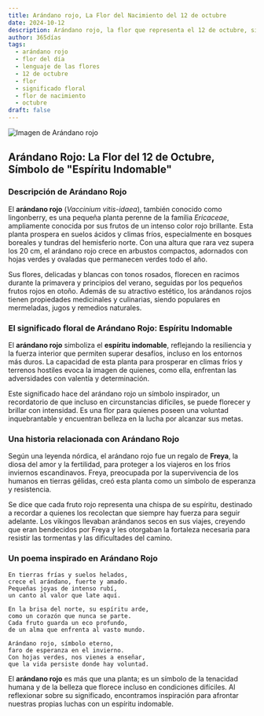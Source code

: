 ```yaml
---
title: Arándano rojo, La Flor del Nacimiento del 12 de octubre
date: 2024-10-12
description: Arándano rojo, la flor que representa el 12 de octubre, simboliza Espíritu indomable. Descubre su fascinante historia, significado en el lenguaje de las flores y una poesía que celebra su belleza.
author: 365días
tags:
  - arándano rojo
  - flor del día
  - lenguaje de las flores
  - 12 de octubre
  - flor
  - significado floral
  - flor de nacimiento
  - octubre
draft: false
---
```



![Imagen de Arándano rojo](https://cdn.pixabay.com/photo/2018/12/24/21/48/lingonberry-twig-3893546_640.jpg#center)


## Arándano Rojo: La Flor del 12 de Octubre, Símbolo de "Espíritu Indomable"

### Descripción de Arándano Rojo

El **arándano rojo** (_Vaccinium vitis-idaea_), también conocido como lingonberry, es una pequeña planta perenne de la familia _Ericaceae_, ampliamente conocida por sus frutos de un intenso color rojo brillante. Esta planta prospera en suelos ácidos y climas fríos, especialmente en bosques boreales y tundras del hemisferio norte. Con una altura que rara vez supera los 20 cm, el arándano rojo crece en arbustos compactos, adornados con hojas verdes y ovaladas que permanecen verdes todo el año.

Sus flores, delicadas y blancas con tonos rosados, florecen en racimos durante la primavera y principios del verano, seguidas por los pequeños frutos rojos en otoño. Además de su atractivo estético, los arándanos rojos tienen propiedades medicinales y culinarias, siendo populares en mermeladas, jugos y remedios naturales.

### El significado floral de Arándano Rojo: Espíritu Indomable

El **arándano rojo** simboliza el **espíritu indomable**, reflejando la resiliencia y la fuerza interior que permiten superar desafíos, incluso en los entornos más duros. La capacidad de esta planta para prosperar en climas fríos y terrenos hostiles evoca la imagen de quienes, como ella, enfrentan las adversidades con valentía y determinación.

Este significado hace del arándano rojo un símbolo inspirador, un recordatorio de que incluso en circunstancias difíciles, se puede florecer y brillar con intensidad. Es una flor para quienes poseen una voluntad inquebrantable y encuentran belleza en la lucha por alcanzar sus metas.

### Una historia relacionada con Arándano Rojo

Según una leyenda nórdica, el arándano rojo fue un regalo de **Freya**, la diosa del amor y la fertilidad, para proteger a los viajeros en los fríos inviernos escandinavos. Freya, preocupada por la supervivencia de los humanos en tierras gélidas, creó esta planta como un símbolo de esperanza y resistencia.

Se dice que cada fruto rojo representa una chispa de su espíritu, destinado a recordar a quienes los recolectan que siempre hay fuerza para seguir adelante. Los vikingos llevaban arándanos secos en sus viajes, creyendo que eran bendecidos por Freya y les otorgaban la fortaleza necesaria para resistir las tormentas y las dificultades del camino.

### Un poema inspirado en Arándano Rojo

```
En tierras frías y suelos helados,  
crece el arándano, fuerte y amado.  
Pequeñas joyas de intenso rubí,  
un canto al valor que late aquí.

En la brisa del norte, su espíritu arde,  
como un corazón que nunca se parte.  
Cada fruto guarda un eco profundo,  
de un alma que enfrenta al vasto mundo.

Arándano rojo, símbolo eterno,  
faro de esperanza en el invierno.  
Con hojas verdes, nos vienes a enseñar,  
que la vida persiste donde hay voluntad.
```

El **arándano rojo** es más que una planta; es un símbolo de la tenacidad humana y de la belleza que florece incluso en condiciones difíciles. Al reflexionar sobre su significado, encontramos inspiración para afrontar nuestras propias luchas con un espíritu indomable.